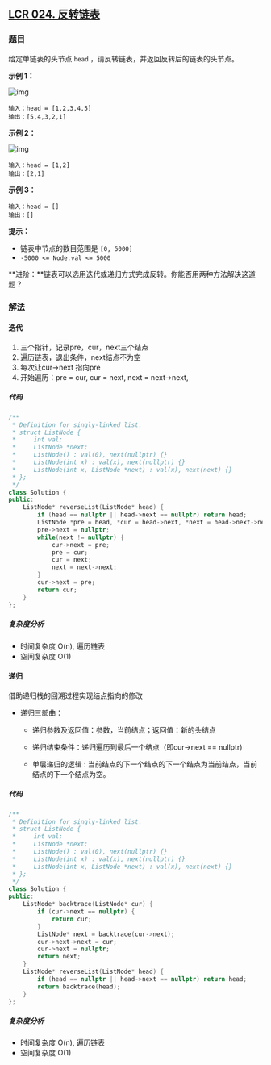 ## [LCR 024. 反转链表](https://leetcode.cn/problems/UHnkqh/)

### 题目

给定单链表的头节点 `head` ，请反转链表，并返回反转后的链表的头节点。

 

**示例 1：**

![img](https://assets.leetcode.com/uploads/2021/02/19/rev1ex1.jpg)

```
输入：head = [1,2,3,4,5]
输出：[5,4,3,2,1]
```

**示例 2：**

![img](https://assets.leetcode.com/uploads/2021/02/19/rev1ex2.jpg)

```
输入：head = [1,2]
输出：[2,1]
```

**示例 3：**

```
输入：head = []
输出：[]
```

 

**提示：**

- 链表中节点的数目范围是 `[0, 5000]`
- `-5000 <= Node.val <= 5000`

 

**进阶：**链表可以选用迭代或递归方式完成反转。你能否用两种方法解决这道题？

### 解法

#### 迭代

1. 三个指针，记录pre，cur，next三个结点
2. 遍历链表，退出条件，next结点不为空
3. 每次让cur->next 指向pre
4. 开始遍历：pre = cur, cur = next, next = next->next,

##### 代码

```cpp
/**
 * Definition for singly-linked list.
 * struct ListNode {
 *     int val;
 *     ListNode *next;
 *     ListNode() : val(0), next(nullptr) {}
 *     ListNode(int x) : val(x), next(nullptr) {}
 *     ListNode(int x, ListNode *next) : val(x), next(next) {}
 * };
 */
class Solution {
public:
    ListNode* reverseList(ListNode* head) {
        if (head == nullptr || head->next == nullptr) return head;
        ListNode *pre = head, *cur = head->next, *next = head->next->next;
        pre->next = nullptr;
        while(next != nullptr) {
            cur->next = pre;
            pre = cur;
            cur = next;
            next = next->next;
        }
        cur->next = pre;
        return cur;
    }
};
```

##### 复杂度分析

- 时间复杂度 O(n), 遍历链表
- 空间复杂度 O(1)

#### 递归

借助递归栈的回溯过程实现结点指向的修改

- 递归三部曲：

	- 递归参数及返回值：参数，当前结点；返回值：新的头结点

	- 递归结束条件：递归遍历到最后一个结点（即cur->next == nullptr)
	- 单层递归的逻辑 : 当前结点的下一个结点的下一个结点为当前结点，当前结点的下一个结点为空。

##### 代码

```cpp
/**
 * Definition for singly-linked list.
 * struct ListNode {
 *     int val;
 *     ListNode *next;
 *     ListNode() : val(0), next(nullptr) {}
 *     ListNode(int x) : val(x), next(nullptr) {}
 *     ListNode(int x, ListNode *next) : val(x), next(next) {}
 * };
 */
class Solution {
public:
    ListNode* backtrace(ListNode* cur) {
        if (cur->next == nullptr) {
            return cur;
        }
        ListNode* next = backtrace(cur->next);
        cur->next->next = cur;
        cur->next = nullptr;
        return next;
    }
    ListNode* reverseList(ListNode* head) {
        if (head == nullptr || head->next == nullptr) return head;
        return backtrace(head);
    }
};
```

##### 复杂度分析

- 时间复杂度 O(n), 遍历链表
- 空间复杂度 O(1)


